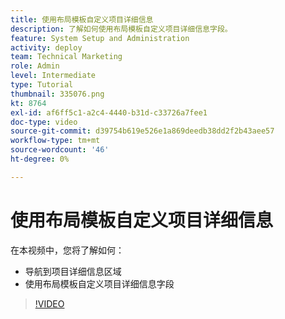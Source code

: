 ```yaml
---
title: 使用布局模板自定义项目详细信息
description: 了解如何使用布局模板自定义项目详细信息字段。
feature: System Setup and Administration
activity: deploy
team: Technical Marketing
role: Admin
level: Intermediate
type: Tutorial
thumbnail: 335076.png
kt: 8764
exl-id: af6ff5c1-a2c4-4440-b31d-c33726a7fee1
doc-type: video
source-git-commit: d39754b619e526e1a869deedb38dd2f2b43aee57
workflow-type: tm+mt
source-wordcount: '46'
ht-degree: 0%

---
```


# 使用布局模板自定义项目详细信息

在本视频中，您将了解如何：

* 导航到项目详细信息区域
* 使用布局模板自定义项目详细信息字段

>[!VIDEO](https://video.tv.adobe.com/v/335076/?quality=12)
